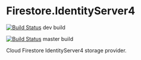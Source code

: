 # Firestore.IdentityServer4
[![Build Status](https://dev.azure.com/almarsumi/Firestore/_apis/build/status/Firestore.IdentityServer4?branchName=dev)](https://dev.azure.com/almarsumi/Firestore/_build/latest?definitionId=17&branchName=dev) dev build

[![Build Status](https://dev.azure.com/almarsumi/Firestore/_apis/build/status/Firestore.IdentityServer4?branchName=master)](https://dev.azure.com/almarsumi/Firestore/_build/latest?definitionId=17&branchName=master) master build

Cloud Firestore IdentityServer4 storage provider.
